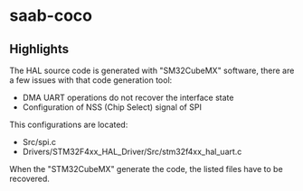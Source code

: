 # saab-coco

## Highlights ##

The HAL source code is generated with "SM32CubeMX" software, there are a few issues with that code generation tool:
* DMA UART operations do not recover the interface state
* Configuration of NSS (Chip Select) signal of SPI

This configurations are located:
* Src/spi.c
* Drivers/STM32F4xx_HAL_Driver/Src/stm32f4xx_hal_uart.c 

When the "STM32CubeMX" generate the code, the listed files have to be recovered.
